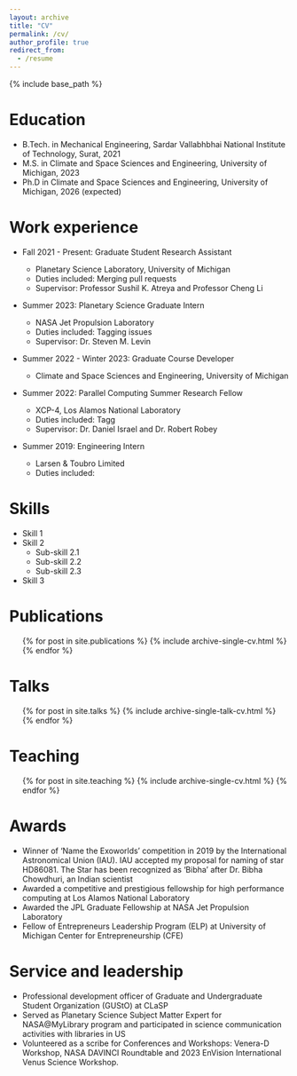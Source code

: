 ```yaml
---
layout: archive
title: "CV"
permalink: /cv/
author_profile: true
redirect_from:
  - /resume
---
```


{% include base_path %}

Education
======
* B.Tech. in Mechanical Engineering, Sardar Vallabhbhai National Institute of Technology, Surat, 2021
* M.S. in Climate and Space Sciences and Engineering, University of Michigan, 2023
* Ph.D in Climate and Space Sciences and Engineering, University of Michigan, 2026 (expected)

Work experience
======
* Fall 2021 - Present: Graduate Student Research Assistant
  * Planetary Science Laboratory, University of Michigan
  * Duties included: Merging pull requests
  * Supervisor: Professor Sushil K. Atreya and Professor Cheng Li

* Summer 2023: Planetary Science Graduate Intern
  * NASA Jet Propulsion Laboratory
  * Duties included: Tagging issues
  * Supervisor: Dr. Steven M. Levin

* Summer 2022 - Winter 2023: Graduate Course Developer
  * Climate and Space Sciences and Engineering, University of Michigan

* Summer 2022: Parallel Computing Summer Research Fellow
  * XCP-4, Los Alamos National Laboratory
  * Duties included: Tagg
  * Supervisor: Dr. Daniel Israel and Dr. Robert Robey

* Summer 2019: Engineering Intern
  * Larsen & Toubro Limited
  * Duties included:

Skills
======
* Skill 1
* Skill 2
  * Sub-skill 2.1
  * Sub-skill 2.2
  * Sub-skill 2.3
* Skill 3

Publications
======
  <ul>{% for post in site.publications %}
    {% include archive-single-cv.html %}
  {% endfor %}</ul>
  
Talks
======
  <ul>{% for post in site.talks %}
    {% include archive-single-talk-cv.html %}
  {% endfor %}</ul>
  
Teaching
======
  <ul>{% for post in site.teaching %}
    {% include archive-single-cv.html %}
  {% endfor %}</ul>

Awards
======
* Winner of ‘Name the Exoworlds’ competition in 2019 by the International Astronomical Union (IAU). IAU accepted my proposal for naming of star HD86081. The Star has been recognized as ‘Bibha’ after Dr. Bibha Chowdhuri, an Indian scientist
* Awarded a competitive and prestigious fellowship for high performance computing at Los Alamos National Laboratory
* Awarded the JPL Graduate Fellowship at NASA Jet Propulsion Laboratory
* Fellow of Entrepreneurs Leadership Program (ELP) at University of Michigan Center for Entrepreneurship (CFE)

Service and leadership
======
* Professional development officer of Graduate and Undergraduate Student Organization (GUStO) at CLaSP
* Served as Planetary Science Subject Matter Expert for NASA@MyLibrary program and participated in science communication activities with libraries in US
* Volunteered as a scribe for Conferences and Workshops: Venera-D Workshop, NASA DAVINCI Roundtable and 2023 EnVision International Venus Science Workshop.
